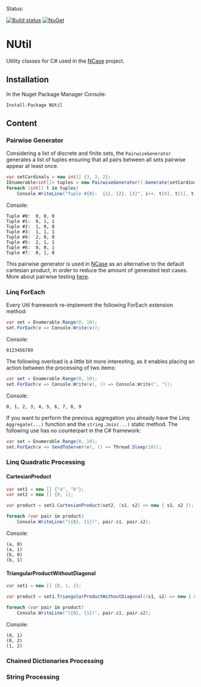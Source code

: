 Status:

[![Build status](https://ci.appveyor.com/api/projects/status/5t819acpeymgqdoh/branch/master?svg=true)](https://ci.appveyor.com/project/jeromerg/ncase/branch/master)  [![NuGet](https://img.shields.io/nuget/dt/NCase.svg)](https://www.nuget.org/packages/NCase/)

NUtil
=====

Utility classes for C# used in the [NCase] project.

Installation
------------

In the Nuget Package Manager Console:

```
Install-Package NUtil
```

Content
-------

### Pairwise Generator

Considering a list of discrete and finite sets, the `PairwiseGenerator ` generates a list of tuples ensuring that all pairs between all sets pairwise appear at least once. 

<!--# PairwiseGenerator -->
```C#
var setCardinals = new int[] {3, 2, 2};
IEnumerable<int[]> tuples = new PairwiseGenerator().Generate(setCardinals);
foreach (int[] t in tuples)
    Console.WriteLine("Tuple #{0}:  {1}, {2}, {3}", i++, t[0], t[1], t[2]);
```

Console:

<!--# PairwiseGenerator_Console -->
```
Tuple #0:  0, 0, 0
Tuple #1:  0, 1, 1
Tuple #2:  1, 0, 0
Tuple #3:  1, 1, 1
Tuple #4:  2, 0, 0
Tuple #5:  2, 1, 1
Tuple #6:  0, 0, 1
Tuple #7:  0, 1, 0
```

This pairwise generator is used in [NCase] as an alternative to the default cartesian product, in order to reduce the amount of generated test cases. More about pairwise testing [here][pair].

### Linq ForEach

Every Util framework re-implement the following ForEach extension method:

<!--# LinqForEachExtensions1 -->
```C#
var set = Enumerable.Range(0, 10);
set.ForEach(v => Console.Write(v));
```
Console:
<!--# LinqForEachExtensions1_Console -->
```
0123456789
```

The following overload is a little bit more interesting, as it enables placing an action between the processing of two items:

<!--# LinqForEachExtensions2 -->
```C#
var set = Enumerable.Range(0, 10);
set.ForEach(v => Console.Write(v), () => Console.Write(", "));
```
Console:
<!--# LinqForEachExtensions2_Console -->
```
0, 1, 2, 3, 4, 5, 6, 7, 8, 9
```

If you want to perform the previous aggregation you already have the Linq `Aggregate(...)` function and the `string.Join(...)` static method. The following use has no counterpart in the C# framework:

<!--# LinqForEachExtensions3 -->
```C#
var set = Enumerable.Range(0, 10);
set.ForEach(v => SendToServer(v), () => Thread.Sleep(10));
```

### Linq Quadratic Processing

#### CartesianProduct

<!--# QuadraticExtensions -->
```C#
var set1 = new [] {"a", "b"};
var set2 = new [] {0, 1};

var product = set1.CartesianProduct(set2, (s1, s2) => new { s1, s2 });

foreach (var pair in product)
    Console.WriteLine("({0}, {1})", pair.s1, pair.s2);
```
Console:
<!--# QuadraticExtensions_Console -->
```
(a, 0)
(a, 1)
(b, 0)
(b, 1)
```

#### TriangularProductWithoutDiagonal

<!--# TriangularProductWithoutDiagonal -->
```C#
var set1 = new [] {0, 1, 2};

var product = set1.TriangularProductWithoutDiagonal((s1, s2) => new { s1, s2 });

foreach (var pair in product)
    Console.WriteLine("({0}, {1})", pair.s1, pair.s2);
```
Console:
<!--# TriangularProductWithoutDiagonal_Console -->
```
(0, 1)
(0, 2)
(1, 2)
```

### Chained Dictionaries Processing

### String Processing


[NCase]: https://github.com/jeromerg/NCase
[pair]: http://en.wikipedia.org/wiki/All-pairs_testing

